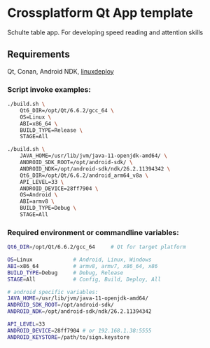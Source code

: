 # Crossplatform Qt App template #
Schulte table app. For developing speed reading and attention skills

## Requirements ##
Qt, Conan, Android NDK, [linuxdeploy](https://github.com/linuxdeploy/linuxdeploy)

### Script invoke examples: ###
```bash
./build.sh \
    Qt6_DIR=/opt/Qt/6.6.2/gcc_64 \
    OS=Linux \
    ABI=x86_64 \
    BUILD_TYPE=Release \
    STAGE=All
```

```bash
./build.sh \
    JAVA_HOME=/usr/lib/jvm/java-11-openjdk-amd64/ \
    ANDROID_SDK_ROOT=/opt/android-sdk/ \
    ANDROID_NDK=/opt/android-sdk/ndk/26.2.11394342 \
    Qt6_DIR=/opt/Qt/6.6.2/android_arm64_v8a \
    API_LEVEL=33 \
    ANDROID_DEVICE=28ff7904 \
    OS=Android \
    ABI=armv8 \
    BUILD_TYPE=Debug \
    STAGE=All
```

### Required environment or commandline variables: ###
```bash
Qt6_DIR=/opt/Qt/6.6.2/gcc_64     # Qt for target platform

OS=Linux             # Android, Linux, Windows
ABI=x86_64           # armv8, armv7, x86_64, x86
BUILD_TYPE=Debug     # Debug, Release
STAGE=All            # Config, Build, Deploy, All
```

```bash
# android specific variables:
JAVA_HOME=/usr/lib/jvm/java-11-openjdk-amd64/
ANDROID_SDK_ROOT=/opt/android-sdk/
ANDROID_NDK=/opt/android-sdk/ndk/26.2.11394342

API_LEVEL=33
ANDROID_DEVICE=28ff7904 # or 192.168.1.38:5555
ANDROID_KEYSTORE=/path/to/sign.keystore
```
